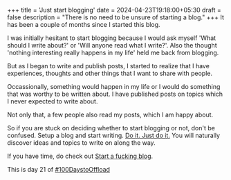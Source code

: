 +++
title = 'Just start blogging'
date = 2024-04-23T19:18:00+05:30
draft = false
description = "There is no need to be unsure of starting a blog."
+++
It has been a couple of months since I started this blog.

I was initially hesitant to start blogging because I would ask myself 'What should I write about?' or 'Will anyone read what I write?'. Also the thought 'nothing interesting really happens in my life' held me back from blogging.

But as I began to write and publish posts, I started to realize that I have experiences, thoughts and other things that I want to share with people.

Occassionally, something would happen in my life or I would do something that was worthy to be written about. I have published posts on topics which I never expected to write about.

Not only that, a few people also read my posts, which I am happy about.

So if you are stuck on deciding whether to start blogging or not, don't be confused. Setup a blog and start writing. [Do it. Just do it.](https://www.youtube.com/watch?v=ZXsQAXx_ao0) You will naturally discover ideas and topics to write on along the way.

If you have time, do check out [Start a fucking blog](https://startafuckingblog.com/).

This is day 21 of [#100DaystoOffload](https://100daystooffload.com)

